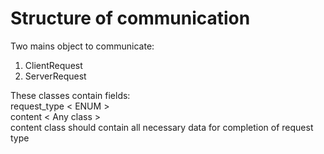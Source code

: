 # Structure of communication

Two mains object to communicate:
1. ClientRequest
2. ServerRequest

These classes contain fields:\
    request_type  < ENUM >\
    content < Any class > \
    content class should contain all necessary data for completion of request type 